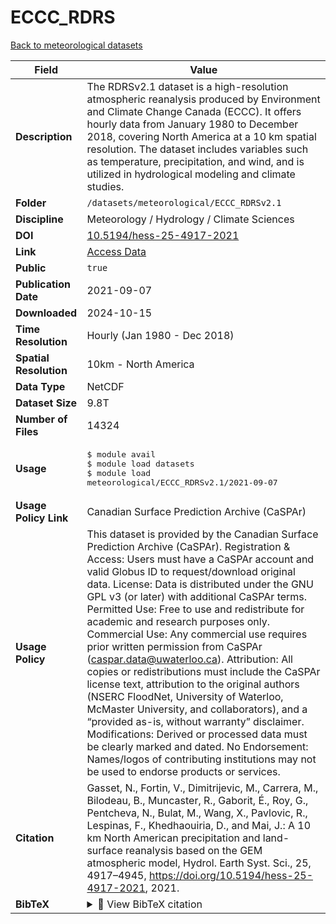 # ECCC_RDRS

[Back to meteorological datasets](../meteorological.md)

| Field | Value |
|--------|-------|
| **Description** | The RDRSv2.1 dataset is a high-resolution atmospheric reanalysis produced by Environment and Climate Change Canada (ECCC). It offers hourly data from January 1980 to December 2018, covering North America at a 10 km spatial resolution. The dataset includes variables such as temperature, precipitation, and wind, and is utilized in hydrological modeling and climate studies. |
| **Folder** | `/datasets/meteorological/ECCC_RDRSv2.1` |
| **Discipline** | Meteorology / Hydrology / Climate Sciences |
| **DOI** | [10.5194/hess-25-4917-2021](https://doi.org/10.5194/hess-25-4917-2021) |
| **Link** | [Access Data](https://app.globus.org/file-manager?origin_id=3e4b05eb-7d5f-4c11-8280-f2b009e69a92&origin_path=%2F) |
| **Public** | `true` |
| **Publication Date** | 2021-09-07 |
| **Downloaded** | 2024-10-15 |
| **Time Resolution** | Hourly (Jan 1980 - Dec 2018) |
| **Spatial Resolution** | 10km - North America |
| **Data Type** | NetCDF |
| **Dataset Size** | 9.8T |
| **Number of Files** | 14324 |
| **Usage** | <pre>&#36; module avail<br>&#36; module load datasets<br>&#36; module load meteorological/ECCC_RDRSv2.1/2021-09-07</pre> |
| **Usage Policy Link** | Canadian Surface Prediction Archive (CaSPAr) |
| **Usage Policy** | This dataset is provided by the Canadian Surface Prediction Archive (CaSPAr). Registration & Access: Users must have a CaSPAr account and valid Globus ID to request/download original data. License: Data is distributed under the GNU GPL v3 (or later) with additional CaSPAr terms. Permitted Use: Free to use and redistribute for academic and research purposes only. Commercial Use: Any commercial use requires prior written permission from CaSPAr (caspar.data@uwaterloo.ca). Attribution: All copies or redistributions must include the CaSPAr license text, attribution to the original authors (NSERC FloodNet, University of Waterloo, McMaster University, and collaborators), and a “provided as-is, without warranty” disclaimer. Modifications: Derived or processed data must be clearly marked and dated. No Endorsement: Names/logos of contributing institutions may not be used to endorse products or services. |
| **Citation** | Gasset, N., Fortin, V., Dimitrijevic, M., Carrera, M., Bilodeau, B., Muncaster, R., Gaborit, É., Roy, G., Pentcheva, N., Bulat, M., Wang, X., Pavlovic, R., Lespinas, F., Khedhaouiria, D., and Mai, J.: A 10 km North American precipitation and land-surface reanalysis based on the GEM atmospheric model, Hydrol. Earth Syst. Sci., 25, 4917–4945, https://doi.org/10.5194/hess-25-4917-2021, 2021. |
| **BibTeX** | <details><summary>📜 View BibTeX citation</summary><pre>@Article{hess-25-4917-2021,<br>AUTHOR = {Gasset, N. and Fortin, V. and Dimitrijevic, M. and Carrera, M. and Bilodeau, B. and Muncaster, R. and Gaborit, \&#x27;E. and Roy, G. and Pentcheva, N. and Bulat, M. and Wang, X. and Pavlovic, R. and Lespinas, F. and Khedhaouiria, D. and Mai, J.},<br>TITLE = {A 10\,km North American precipitation and land-surface reanalysis based on the GEM atmospheric model},<br>JOURNAL = {Hydrology and Earth System Sciences},<br>VOLUME = {25},<br>YEAR = {2021},<br>NUMBER = {9},<br>PAGES = {4917--4945},<br>URL = {https://hess.copernicus.org/articles/25/4917/2021/},<br>DOI = {10.5194/hess-25-4917-2021}<br>}</pre> |
